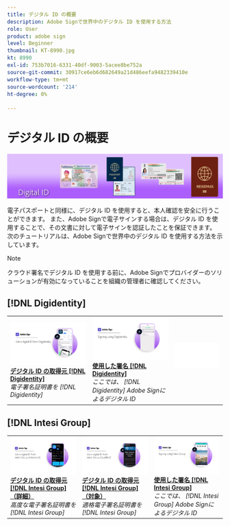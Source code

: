 ```yaml
---
title: デジタル ID の概要
description: Adobe Signで世界中のデジタル ID を使用する方法
role: User
product: adobe sign
level: Beginner
thumbnail: KT-8990.jpg
kt: 8990
exl-id: 753b7016-6331-40df-9003-5acee8be752a
source-git-commit: 30917ce6eb6d682649a21d486eefa9482339410e
workflow-type: tm+mt
source-wordcount: '214'
ht-degree: 0%

---
```


# デジタル ID の概要

![デジタル ID 画像に署名](../assets/Hero-DigitalID.png)

電子パスポートと同様に、デジタル ID を使用すると、本人確認を安全に行うことができます。 また、Adobe Signで電子サインする場合は、デジタル ID を使用することで、その文書に対して電子サインを認証したことを保証できます。 次のチュートリアルは、Adobe Signで世界中のデジタル ID を使用する方法を示しています。

>[!NOTE]
>
>クラウド署名でデジタル ID を使用する前に、Adobe Signでプロバイダーのソリューションが有効になっていることを組織の管理者に確認してください。

## [!DNL Digidentity]

<table style="table-layout:fixed">
<tr>
 <td>
    <a href="digidentity-reg.md">
      <img alt="デジタル ID の取得元 [!DNL Digidentity]" src="assets/Digidentityreg_1280.png" />
    </a>
    <div>
    <a href="digidentity-reg.md"><strong>デジタル ID の取得元 [!DNL Digidentity]</strong></a>
    </div>
    <em>電子署名証明書を [!DNL Digidentity]</em>
    <br>
  </td>
  <td>
    <a href="digidentity-sign.md">
      <img alt="使用した署名 [!DNL Digidentity]" src="assets/Digidentitysign_1280.png" />
    </a>
    <div>
    <a href="digidentity-sign.md"><strong>使用した署名 [!DNL Digidentity]</strong></a>
    </div>
    <em>ここでは、 [!DNL Digidentity] Adobe Signによるデジタル ID</em>
    <br>
  </td>
  <td>
    <img alt="スペーサー" src="../assets/Whitespacer.png" />
    <div>
    <br>
  </td>
</tr>
</table>

## [!DNL Intesi Group]

<table style="table-layout:fixed">
<tr>
  <td>
    <a href="intesi-advanced.md">
      <img alt="Intesi Group からデジタル ID を取得（高度）" src="assets/IntesiAdvanced_1280.png" />
    </a>
    <div>
    <a href="intesi-advanced.md"><strong>デジタル ID の取得元 [!DNL Intesi Group] （詳細）</strong></a>
    </div>
    <em>高度な電子署名証明書を [!DNL Intesi Group]</em>
    <br>
  </td>
  <td>
    <a href="intesi-qualified.md">
      <img alt="デジタル ID の取得元 [!DNL Intesi Group] （対象）" src="assets/IntesiQualified_1280.png" />
    </a>
    <div>
    <a href="intesi-qualified.md"><strong>デジタル ID の取得元 [!DNL Intesi Group] （対象）</strong></a>
    </div>
    <em>適格電子署名証明書を [!DNL Intesi Group]</em>
    <br>
  </td>
  <td>
    <a href="intesi-sign.md">
      <img alt="Intesi Group を使用した署名" src="assets/IntesiSign_1280.png" />
    </a>
    <div>
    <a href="intesi-sign.md"><strong>使用した署名 [!DNL Intesi Group]</strong></a>
    </div>
    <em>ここでは、 [!DNL Intesi Group] Adobe Signによるデジタル ID</em>
    <br>
  </td>
</tr>
</table>
